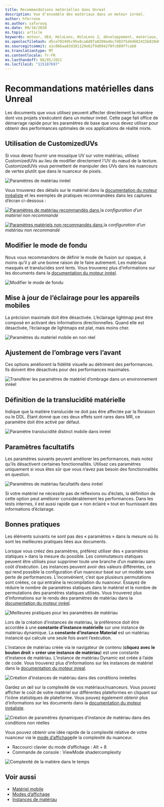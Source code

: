 ```yaml
---
title: Recommandations matérielles dans Unreal
description: Vue d’ensemble des matériaux dans un moteur inréel.
author: hferrone
ms.author: safarooq
ms.date: 09/18/2020
ms.topic: article
keywords: moteur, UE4, HoloLens, HoloLens 2, développement, matériaux, documentation, guides, fonctionnalités, hologrammes, développement de jeux, casque de réalité mixte, casque de réalité windows mixte, casque de réalité virtuelle
ms.openlocfilehash: d5ce702495c95e8ca6d07a0209a4bc7d02f5d4d682415b028d63995e8910a7e6
ms.sourcegitcommit: a1c086aa83d381129e62f9d8942f0fc889ffcab0
ms.translationtype: MT
ms.contentlocale: fr-FR
ms.lasthandoff: 08/05/2021
ms.locfileid: "115187697"
---
```

# <a name="material-recommendations-in-unreal"></a>Recommandations matérielles dans Unreal

Les documents que vous utilisez peuvent affecter directement la manière dont vos projets s’exécutent dans un moteur inréel. Cette page fait office de démarrage rapide pour les paramètres de base que vous devez utiliser pour obtenir des performances optimales de vos applications de réalité mixte.

## <a name="using-customizeduvs"></a>Utilisation de CustomizedUVs

Si vous devez fournir une mosaïque UV sur votre matériau, utilisez CustomizedUVs au lieu de modifier directement l’UV du nœud de la texture. CustomizedUVs vous permettent de manipuler des UVs dans les nuanceurs de vertex plutôt que dans le nuanceur de pixels.

![Paramètres de matériau inréel](images/unreal-materials-img-01c.png)

Vous trouverez des détails sur le matériel dans la [documentation du moteur inréaliste](https://docs.unrealengine.com/Platforms/Mobile/Materials/index.html) et les exemples de pratiques recommandées dans les captures d’écran ci-dessous :

[ ![ Paramètres de matériau recommandés ](images/unreal-materials-img-01.png) dans ](images/unreal-materials-img-01.png#lightbox)la 
 *configuration d’un matériel non recommandé*

[ ![ Paramètres matériels non recommandés dans ](images/unreal-materials-img-01b.png) ](images/unreal-materials-img-01b.png#lightbox)la 
 *configuration d’un matériau non recommandé*

## <a name="changing-blend-mode"></a>Modifier le mode de fondu

Nous vous recommandons de définir le mode de fusion sur opaque, à moins qu’il y ait une bonne raison de le faire autrement. Les matériaux masqués et translucides sont lents. Vous trouverez plus d’informations sur les documents dans la [documentation du moteur inréel](https://docs.unrealengine.com/Platforms/Mobile/Materials/index.html).

![Modifier le mode de fondu](images/unreal-materials-img-02.jpg)

## <a name="updating-lighting-for-mobile"></a>Mise à jour de l’éclairage pour les appareils mobiles

La précision maximale doit être désactivée. L’éclairage lightmap peut être composé en activant des informations directionnelles. Quand elle est désactivée, l’éclairage de lightmaps est plat, mais moins cher.

![Paramètres du matériel mobile en non réel](images/unreal-materials-img-03.jpg)

## <a name="adjusting-forward-shading"></a>Ajustement de l’ombrage vers l’avant

Ces options améliorent la fidélité visuelle au détriment des performances. Ils doivent être désactivés pour des performances maximales.

![Transférer les paramètres de matériel d’ombrage dans un environnement inréel](images/unreal-materials-img-04.jpg)

## <a name="setting-material-translucency"></a>Définition de la translucidité matérielle

Indique que la matière translucide ne doit pas être affectée par la floraison ou le DDL. Étant donné que ces deux effets sont rares dans MR, ce paramètre doit être activé par défaut.

![Paramètre translucidité distinct mobile dans inréel](images/unreal-materials-img-05.jpg)

## <a name="optional-settings"></a>Paramètres facultatifs

Les paramètres suivants peuvent améliorer les performances, mais notez qu’ils désactivent certaines fonctionnalités. Utilisez ces paramètres uniquement si vous êtes sûr que vous n’avez pas besoin des fonctionnalités en question.

![Paramètres de matériau facultatifs dans inréel](images/unreal-materials-img-06.jpg)

Si votre matériel ne nécessite pas de réflexions ou d’éclats, la définition de cette option peut améliorer considérablement les performances. Dans les tests internes, il est aussi rapide que « non éclairé » tout en fournissant des informations d’éclairage.

## <a name="best-practices"></a>Bonnes pratiques

Les éléments suivants ne sont pas des « paramètres » dans la mesure où ils sont les meilleures pratiques liées aux documents.

Lorsque vous créez des paramètres, préférez utiliser des « paramètres statiques » dans la mesure du possible. Les commutateurs statiques peuvent être utilisés pour supprimer toute une branche d’un matériau sans coût d’exécution. Les instances peuvent avoir des valeurs différentes, ce qui rend possible la configuration d’un nuanceur basé sur un modèle sans perte de performances. L’inconvénient, c’est que plusieurs permutations sont créées, ce qui entraîne la recompilation du nuanceur. Essayez de réduire le nombre de paramètres statiques dans le matériel et le nombre de permutations des paramètres statiques utilisés. Vous trouverez plus d’informations sur le rendu des paramètres de matériau dans la [documentation du moteur inréel](https://docs.unrealengine.com/Engine/Rendering/Materials/ExpressionReference/Parameters/index.html#staticswitchparameter).

![Meilleures pratiques pour les paramètres de matériau](images/unreal-materials-img-07.jpg)

Lors de la création d’instances de matériau, la préférence doit être accordée à une **constante d’instance matérielle** sur une instance de matériau dynamique. La **constante d’instance Material** est un matériau instancié qui calcule une seule fois avant l’exécution.

L’instance de matériau créée via le navigateur de contenu (**cliquez avec le bouton droit > créer une instance de matériau**) est une constante d’instance de matériau. L’instance de matériau Dynamic est créée à l’aide de code. Vous trouverez plus d’informations sur les instances de matériel dans la [documentation du moteur inreal](https://docs.unrealengine.com/Engine/Rendering/Materials/MaterialInstances/index.html).

![Création d’instances de matériau dans des conditions inréelles](images/unreal-materials-img-08.png)

Gardez un œil sur la complexité de vos matériaux/nuanceurs. Vous pouvez afficher le coût de votre matériel sur différentes plateformes en cliquant sur l’icône statistiques de plateforme. Vous pouvez également obtenir plus d’informations sur les documents dans la [documentation du moteur inréaliste](https://docs.unrealengine.com/Platforms/Mobile/Materials/index.html).

![Création de paramètres dynamiques d’instance de matériau dans des conditions non réelles](images/unreal-materials-img-09.png)

Vous pouvez obtenir une idée rapide de la complexité relative de votre nuanceur via le [mode d’affichage](https://docs.unrealengine.com/Engine/UI/LevelEditor/Viewports/ViewModes/index.html)de la complexité du nuanceur.

* Raccourci clavier du mode d’affichage : Alt + 8
* Commande de console : ViewMode shadercomplexity

![Complexité de la matière dans le temps](images/unreal-materials-img-10.png)

## <a name="see-also"></a>Voir aussi
* [Matériel mobile](https://docs.unrealengine.com/Platforms/Mobile/Materials/index.html)
* [Modes d’affichage](https://docs.unrealengine.com/Engine/UI/LevelEditor/Viewports/ViewModes/index.html)
* [Instances de matériau](https://docs.unrealengine.com/Engine/Rendering/Materials/MaterialInstances/index.html)
